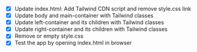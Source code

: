 - [x] Update index.html: Add Tailwind CDN script and remove style.css link
- [x] Update body and main-container with Tailwind classes
- [x] Update left-container and its children with Tailwind classes
- [x] Update right-container and its children with Tailwind classes
- [x] Remove or empty style.css
- [x] Test the app by opening index.html in browser
